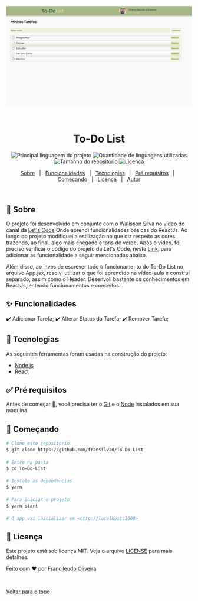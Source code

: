 <div align='center' id='top'>
<img src='./.github/foto-perfil-projeto.png' alt='Foto do app no desktop' />
 
&#xa0;
 
<!-- <a href='linkdosite'>Demo</a> -->
 
</div>
 
<h1 align='center'>To-Do List</h1>
 
<p align='center'>
 
<img alt='Principal linguagem do projeto' src='https://img.shields.io/github/languages/top/fransilva0/To-Do-List?color=56BEB8'>
 
<img alt='Quantidade de linguagens utilizadas' src='https://img.shields.io/github/languages/count/fransilva0/To-Do-List?color=56BEB8'>
 
<img alt='Tamanho do repositório' src='https://img.shields.io/github/repo-size/fransilva0/To-Do-List?color=56BEB8'>
 
<img alt='Licença' src='https://img.shields.io/github/license/fransilva0/To-Do-List?color=56BEB8'>

</p>
 
<p align='center'>
<a href='#dart-sobre'>Sobre</a> &#xa0; | &#xa0;
<a href='#sparkles-funcionalidades'>Funcionalidades</a> &#xa0; | &#xa0;
<a href='#rocket-tecnologias'>Tecnologias</a> &#xa0; | &#xa0;
<a href='#white_check_mark-pré-requesitos'>Pré requisitos</a> &#xa0; | &#xa0;
<a href='#checkered_flag-começando'>Começando</a> &#xa0; | &#xa0;
<a href='#memo-licença'>Licença</a> &#xa0; | &#xa0;
<a href='https://github.com/fransilva0' target='_blank'>Autor</a>
</p>
 
<br>
 
## :dart: Sobre ##

<p>
  O projeto foi desenvolvido em conjunto com o Walisson Silva no vídeo do canal da <a href="https://www.youtube.com/watch?v=jlE08ODf-CA">Let's Code</a> Onde aprendi funcionalidades básicas do ReactJs. Ao longo do projeto modifiquei a estilização no que diz respeito as cores trazendo, ao final, algo mais chegado a tons de verde. Após o vídeo, foi preciso verificar o código do projeto da Let's Code, neste <a href="https://github.com/Letscode-br/lc-challenge-web/tree/main/web-challenge1">Link</a>, para adicionar as funcionalidade a seguir mencionadas abaixo. 
</p>

<p>
  Além disso, ao inves de escrever todo o funcionamento do To-Do List no arquivo App.jsx, resolvi utilizar o que foi aprendido na vídeo-aula e construí separado, assim como o Header. Desenvoli bastante os conhecimentos em ReactJs, entendo funcionamentos e conceitos.
</p>
 
## :sparkles: Funcionalidades ##
 
:heavy_check_mark: Adicionar Tarefa;
:heavy_check_mark: Alterar Status da Tarefa;
:heavy_check_mark: Remover Tarefa;
 
## :rocket: Tecnologias ##
 
As seguintes ferramentas foram usadas na construção do projeto:

- [Node.js](https://nodejs.org/en/)
- [React](https://pt-br.reactjs.org/)
 
## :white_check_mark: Pré requisitos ##
 
Antes de começar :checkered_flag:, você precisa ter o [Git](https://git-scm.com) e o [Node](https://nodejs.org/en/) instalados em sua maquina.
 
## :checkered_flag: Começando ##
 
```bash
# Clone este repositório
$ git clone https://github.com/fransilva0/To-Do-List
 
# Entre na pasta
$ cd To-Do-List
 
# Instale as dependências
$ yarn
 
# Para iniciar o projeto
$ yarn start
 
# O app vai inicializar em <http://localhost:3000>
```
 
## :memo: Licença ##
 
Este projeto está sob licença MIT. Veja o arquivo [LICENSE](LICENSE.md) para mais detalhes.
 
 
Feito com :heart: por <a href='https://github.com/fransilva0' target='_blank'>Francileudo Oliveira</a>
 
&#xa0;
 
<a href='#top'>Voltar para o topo</a>